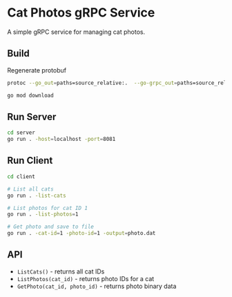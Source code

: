 # Cat Photos gRPC Service

A simple gRPC service for managing cat photos.

## Build

Regenerate protobuf

```bash
protoc --go_out=paths=source_relative:.  --go-grpc_out=paths=source_relative:. cat_photos.proto
```

```bash
go mod download
```

## Run Server

```bash
cd server
go run . -host=localhost -port=8081
```

## Run Client

```bash
cd client

# List all cats
go run . -list-cats

# List photos for cat ID 1
go run . -list-photos=1

# Get photo and save to file
go run . -cat-id=1 -photo-id=1 -output=photo.dat
```

## API

- `ListCats()` - returns all cat IDs
- `ListPhotos(cat_id)` - returns photo IDs for a cat
- `GetPhoto(cat_id, photo_id)` - returns photo binary data
